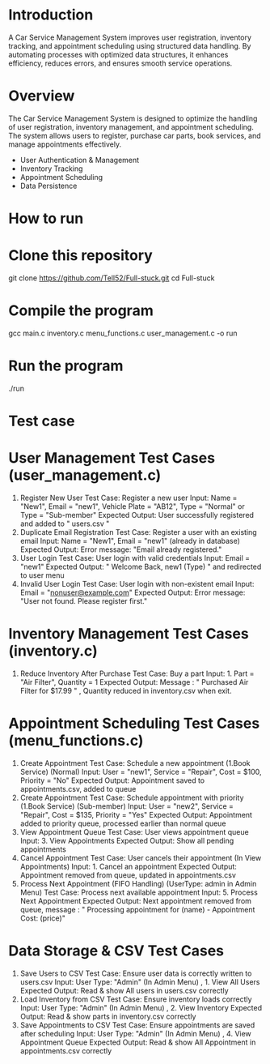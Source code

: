 # Introduction
  A Car Service Management System improves user registration, inventory tracking, 
  and appointment scheduling using structured data handling. By automating processes 
  with optimized data structures, it enhances efficiency, reduces errors, 
  and ensures smooth service operations.

# Overview
  The Car Service Management System is designed to optimize the handling of user registration, 
  inventory management, and appointment scheduling. The system allows users to register, 
  purchase car parts, book services, and manage appointments effectively.
  - User Authentication & Management
  - Inventory Tracking
  - Appointment Scheduling
  - Data Persistence

# How to run
  # Clone this repository
  git clone https://github.com/Tell52/Full-stuck.git
  cd Full-stuck
  
  # Compile the program
  gcc main.c inventory.c menu_functions.c user_management.c -o run
  
  # Run the program
  ./run

# Test case
  # User Management Test Cases (user_management.c)
  1. Register New User
      Test Case: Register a new user
      Input: Name = "New1", Email = "new1", Vehicle Plate = "AB12", Type = "Normal" or Type = "Sub-member"
      Expected Output: User successfully registered and added to " users.csv "
  3. Duplicate Email Registration
      Test Case: Register a user with an existing email
      Input: Name = "New1", Email = "new1" (already in database)
      Expected Output: Error message: "Email already registered."
  5. User Login
      Test Case: User login with valid credentials
      Input: Email = "new1"
      Expected Output: " Welcome Back, new1 (Type) " and redirected to user menu
  7. Invalid User Login
      Test Case: User login with non-existent email
      Input: Email = "nonuser@example.com"
      Expected Output: Error message: "User not found. Please register first."
  # Inventory Management Test Cases (inventory.c)
  1. Reduce Inventory After Purchase
      Test Case: Buy a part
      Input: 1. Part = "Air Filter", Quantity = 1
      Expected Output: Message : " Purchased Air Filter for $17.99 " , Quantity reduced in inventory.csv when exit.

  # Appointment Scheduling Test Cases (menu_functions.c)
  1. Create Appointment
      Test Case: Schedule a new appointment (1.Book Service) (Normal)
      Input: User = "new1", Service = "Repair", Cost = $100, Priority = "No"
      Expected Output: Appointment saved to appointments.csv, added to queue
  3. Create Appointment
      Test Case: Schedule appointment with priority (1.Book Service) (Sub-member)
      Input: User = "new2", Service = "Repair", Cost = $135, Priority = "Yes"
      Expected Output: Appointment added to priority queue, processed earlier than normal queue
  4. View Appointment Queue
      Test Case: User views appointment queue
      Input: 3. View Appointments
      Expected Output: Show all pending appointments
  5. Cancel Appointment
      Test Case: User cancels their appointment (In View Appointments)
      Input: 1. Cancel an appointment 
      Expected Output: Appointment removed from queue, updated in appointments.csv
  6. Process Next Appointment (FIFO Handling) (UserType: admin in Admin Menu)
      Test Case: Process next available appointment
      Input: 5. Process Next Appointment
      Expected Output: Next appointment removed from queue, message : " Processing appointment for (name) - Appointment Cost: (price)"
  
  # Data Storage & CSV Test Cases
  1. Save Users to CSV
      Test Case: Ensure user data is correctly written to users.csv
      Input: User Type: "Admin"  (In Admin Menu) , 1. View All Users
      Expected Output: Read & show All users in users.csv correctly
  2. Load Inventory from CSV
      Test Case: Ensure inventory loads correctly 
      Input: User Type: "Admin"  (In Admin Menu) , 2. View Inventory
      Expected Output: Read & show parts in inventory.csv correctly
  3. Save Appointments to CSV
      Test Case: Ensure appointments are saved after scheduling
      Input: User Type: "Admin"  (In Admin Menu) , 4. View Appointment Queue
      Expected Output: Read & show All Appointment in appointments.csv correctly
